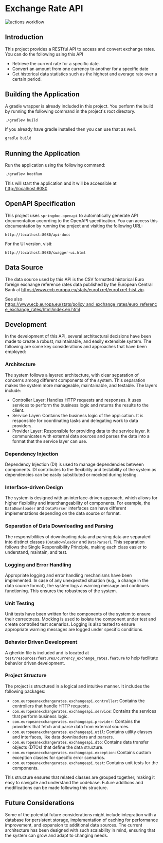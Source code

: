 # Exchange Rate API

![actions workflow](https://github.com/donfiguerres/european-exchange-rate-api/actions/workflows/ci.yml/badge.svg)

## Introduction

This project provides a RESTful API to access and convert exchange rates. You
can do the following using this API

- Retrieve the current rate for a specific date.
- Convert an amount from one currency to another for a specific date
- Get historical data statistics such as the highest and average rate over
    a certain period.

## Building the Application

A gradle wrapper is already included in this project. You perform the build by
running the following command in the project's root directory.

```bash
./gradlew build
```

If you already have gradle installed then you can use that as well.

```bash
gradle build
```

## Running the Application

Run the application using the following command:

```bash
./gradlew bootRun
```

This will start the application and it will be accessible at
<http://localhost:8080>.

## OpenAPI Specification

This project uses `springdoc-openapi` to automatically generate API
documentation according to the OpenAPI specification. You can access this
documentation by running the project and visiting the following URL:

```text
http://localhost:8080/api-docs
```

For the UI version, visit:

```text
http://localhost:8080/swagger-ui.html
```

## Data Source

The data source used by this API is the CSV formatted historical Euro foreign
exchange reference rates data published by the European Central Bank at
<https://www.ecb.europa.eu/stats/eurofxref/eurofxref-hist.zip>.

See also
<https://www.ecb.europa.eu/stats/policy_and_exchange_rates/euro_reference_exchange_rates/html/index.en.html>

## Development

In the development of this API, several architectural decisions have been made
to create a robust, maintainable, and easily extensible system. The following
are some key considerations and approaches that have been employed:

### Architecture

The system follows a layered architecture, with clear separation of concerns
among different components of the system. This separation makes the system more
manageable, maintainable, and testable. The layers include:

- Controller Layer: Handles HTTP requests and responses. It uses services to
perform the business logic and returns the results to the client.
- Service Layer: Contains the business logic of the application. It is
responsible for coordinating tasks and delegating work to data providers.
- Provider Layer: Responsible for providing data to the service layer. It
communicates with external data sources and parses the data into a format that
the service layer can use.

### Dependency Injection

Dependency Injection (DI) is used to manage dependencies between components. DI
contributes to the flexibility and testability of the system as dependencies
can be easily substituted or mocked during testing.

### Interface-driven Design

The system is designed with an interface-driven approach, which allows for
higher flexibility and interchangeability of components. For example, the
`DataDownloader` and `DataParser` interfaces can have different implementations
depending on the data source or format.

### Separation of Data Downloading and Parsing

The responsibilities of downloading data and parsing data are separated into
distinct classes (`DataDownloader` and `DataParser`). This separation follows the
Single Responsibility Principle, making each class easier to understand,
maintain, and test.

### Logging and Error Handling

Appropriate logging and error handling mechanisms have been implemented. In
case of any unexpected situation (e.g., a change in the data source format),
the system logs a warning message and continues functioning. This ensures the
robustness of the system.

### Unit Testing

Unit tests have been written for the components of the system to ensure their
correctness. Mocking is used to isolate the component under test and create
controlled test scenarios. Logging is also tested to ensure appropriate warning
messages are logged under specific conditions.

### Behavior Driven Development

A gherkin file is included and is located at
`test/resources/features/currency_exchange_rates.feature` to help facilitate
behavior driven development.

### Project Structure

The project is structured in a logical and intuitive manner. It includes the
following packages:

- `com.europeanexchangerates.exchangeapi.controller`: Contains the controllers
    that handle HTTP requests.
- `com.europeanexchangerates.exchangeapi.service`: Contains the services that
    perform business logic.
- `com.europeanexchangerates.exchangeapi.provider`: Contains the providers that
    fetch and parse data from external sources.
- `com.europeanexchangerates.exchangeapi.util`: Contains utility classes and
    interfaces, like data downloaders and parsers.
- `com.europeanexchangerates.exchangeapi.dto`: Contains data transfer objects
    (DTOs) that define the data structure.
- `com.europeanexchangerates.exchangeapi.exception`: Contains custom exception
    classes for specific error scenarios.
- `com.europeanexchangerates.exchangeapi.test`: Contains unit tests for the
    components.

This structure ensures that related classes are grouped together, making it
easy to navigate and understand the codebase. Future additions and
modifications can be made following this structure.

## Future Considerations

Some of the potential future considerations might include integration with a
database for persistent storage, implementation of caching for performance
improvement, and expansion to additional data sources. The current architecture
has been designed with such scalability in mind, ensuring that the system can
grow and adapt to changing needs.
